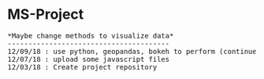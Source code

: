 # MS-Project
<pre>
*Maybe change methods to visualize data*
---------------------------------------
12/09/18 : use python, geopandas, bokeh to perform (continue testing)
12/07/18 : upload some javascript files
12/03/18 : Create project repository
</pre>
